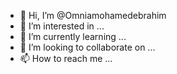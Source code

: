 - 👋 Hi, I’m @Omniamohamedebrahim
- 👀 I’m interested in ...
- 🌱 I’m currently learning ...
- 💞️ I’m looking to collaborate on ...
- 📫 How to reach me ...

<!---
Omniamohamedebrahim/Omniamohamedebrahim is a ✨ special ✨ repository because its `README.md` (this file) appears on your GitHub profile.
You can click the Preview link to take a look at your changes.
--->
